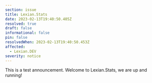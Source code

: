 ```yaml
---
section: issue
title: Lexian.Stats
date: 2023-02-13T19:40:50.405Z
resolved: true
draft: false
informational: false
pin: false
resolvedWhen: 2023-02-13T19:40:50.453Z
affected:
  - Lexian.DEV
severity: notice
---
```

This is a test announcement. Welcome to Lexian.Stats, we are up and running!